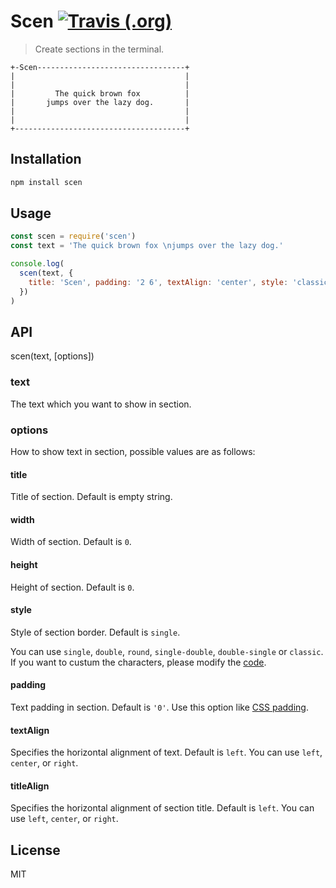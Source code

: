 # Scen [![Travis (.org)](https://img.shields.io/travis/chunqiuyiyu/scen.svg?style=flat-square)](https://travis-ci.org/chunqiuyiyu/scen)
> Create sections in the terminal.

```
+-Scen---------------------------------+
|                                      |
|                                      |
|         The quick brown fox          |
|       jumps over the lazy dog.       |
|                                      |
|                                      |
+--------------------------------------+
```

## Installation
```js
npm install scen
```

## Usage

```js
const scen = require('scen')
const text = 'The quick brown fox \njumps over the lazy dog.'

console.log(
  scen(text, { 
    title: 'Scen', padding: '2 6', textAlign: 'center', style: 'classic'
  })
)
```

## API

scen(text, [options])

### text
The text which you want to show in section.

### options
How to show text in section, possible values are as follows:

#### title
Title of section. Default is empty string.

#### width
Width of section. Default is `0`. 

#### height
Height of section. Default is `0`. 

#### style
Style of section border. Default is `single`. 

You can use `single`, `double`, `round`, `single-double`, `double-single` or `classic`. If you want to custum the characters, please modify the [code](lib/border.js).

#### padding
Text padding in section. Default is `'0'`. Use this option like [CSS padding](https://developer.mozilla.org/en-US/docs/Web/CSS/padding).

#### textAlign

Specifies the horizontal alignment of text. Default is `left`. You can use `left`, `center`, or `right`.

#### titleAlign

Specifies the horizontal alignment of section title. Default is `left`. You can use `left`, `center`, or `right`.

## License
MIT
